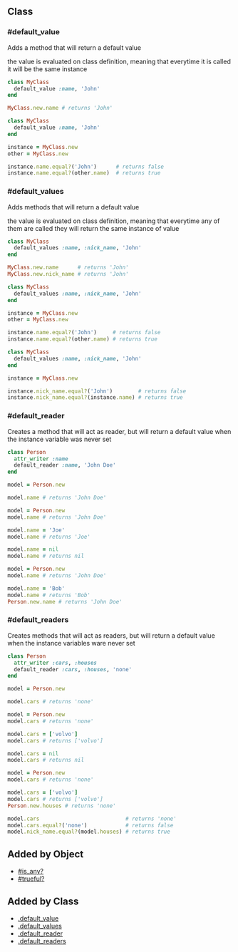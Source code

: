 ## Class

### #default_value
Adds a method that will return a default value

the value is evaluated on class definition, meaning that
everytime it is called it will be the same instance

```ruby
class MyClass
  default_value :name, 'John'
end

MyClass.new.name # returns 'John'
```

```ruby
class MyClass
  default_value :name, 'John'
end

instance = MyClass.new
other = MyClass.new

instance.name.equal?('John')      # returns false
instance.name.equal?(other.name)  # returns true
```

### #default_values
Adds methods that will return a default value

the value is evaluated on class definition, meaning that
everytime any of them are called they will return the same instance
of value

```ruby
class MyClass
  default_values :name, :nick_name, 'John'
end

MyClass.new.name      # returns 'John'
MyClass.new.nick_name # returns 'John'
```

```ruby
class MyClass
  default_values :name, :nick_name, 'John'
end

instance = MyClass.new
other = MyClass.new

instance.name.equal?('John')     # returns false
instance.name.equal?(other.name) # returns true
```

```ruby
class MyClass
  default_values :name, :nick_name, 'John'
end

instance = MyClass.new

instance.nick_name.equal?('John')        # returns false
instance.nick_name.equal?(instance.name) # returns true
```

### #default_reader
Creates a method that will act as reader, but will
return a default value when the instance variable
was never set

```ruby
class Person
  attr_writer :name
  default_reader :name, 'John Doe'
end

model = Person.new

model.name # returns 'John Doe'
```

```ruby
model = Person.new
model.name # returns 'John Doe'

model.name = 'Joe'
model.name # returns 'Joe'

model.name = nil
model.name # returns nil
```

```ruby
model = Person.new
model.name # returns 'John Doe'

model.name = 'Bob'
model.name # returns 'Bob'
Person.new.name # returns 'John Doe'
```

### #default_readers
Creates methods that will act as readers, but will
return a default value when the instance variables
ware never set

```ruby
class Person
  attr_writer :cars, :houses
  default_reader :cars, :houses, 'none'
end

model = Person.new

model.cars # returns 'none'
```

```ruby
model = Person.new
model.cars # returns 'none'

model.cars = ['volvo']
model.cars # returns ['volvo']

model.cars = nil
model.cars # returns nil
```

```ruby
model = Person.new
model.cars # returns 'none'

model.cars = ['volvo']
model.cars # returns ['volvo']
Person.new.houses # returns 'none'
```

```ruby
model.cars                           # returns 'none'
model.cars.equal?('none')            # returns false
model.nick_name.equal?(model.houses) # returns true
```

## Added by Object
- [#is_any?](OBJECT_README.md#is_any?)
- [#trueful?](OBJECT_README.md#trueful?)

## Added by Class
- [.default_value](CLASS_README.md#default_value)
- [.default_values](CLASS_README.md#default_values)
- [.default_reader](CLASS_README.md#default_reader)
- [.default_readers](CLASS_README.md#default_readers)
